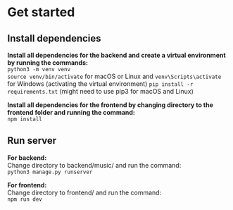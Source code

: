# Get started

## Install dependencies
**Install all dependencies for the backend and create a virtual environment by running the commands:**  
`python3 -m venv venv`  
`source venv/bin/activate` for macOS or Linux and `venv\Scripts\activate` for Windows (activating the virtual environment)
`pip install -r requirements.txt` (might need to use pip3 for macOS and Linux)

**Install all dependencies for the frontend by changing directory to the frontend folder and running the command:**  
`npm install`

## Run server
**For backend:**  
Change directory to backend/music/ and run the command:  
`python3 manage.py runserver`

**For frontend:**  
Change directory to frontend/ and run the command:  
`npm run dev`  
